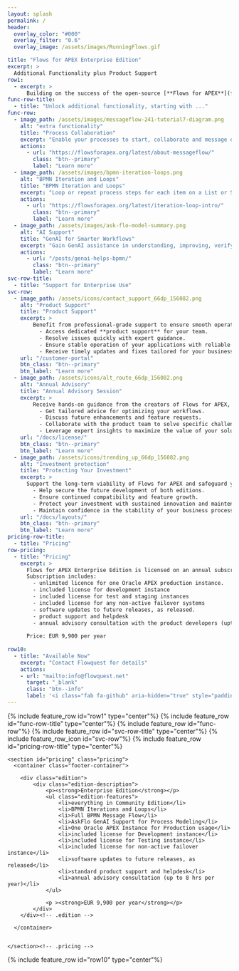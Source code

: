 ```yaml
---
layout: splash
permalink: /
header:
  overlay_color: "#000"
  overlay_filter: "0.6"
  overlay_image: /assets/images/RunningFlows.gif

title: "Flows for APEX Enterprise Edition"
excerpt: >
  Additional Functionality plus Product Support
row1:
  - excerpt: >
      Building on the success of the open-source [**Flows for APEX**](flows4apex/) project, we introduce the **Flows for APEX Enterprise Edition** -- the latest features of Flows for APEX with  **additional functionality**, and coming with **product support** and an **annual advisory session** with the product team.  The Flows for APEX Enterprise Edition is available from Flowquest on an annual subscription basis.
func-row-title:
  - title: "Unlock additional functionality, starting with ..."
func-row:
  - image_path: /assets/images/messageflow-241-tutorial7-diagram.png
    alt: "extra functionality"
    title: "Process Collaboration"
    excerpt: "Enable your processes to start, collaborate and message other workflows with Message Flow."
    actions:
      - url: "https://flowsforapex.org/latest/about-messageflow/"
        class: "btn--primary"
        label: "Learn more"
  - image_path: /assets/images/bpmn-iteration-loops.png
    alt: "BPMN Iteration and Loops"
    title: "BPMN Iteration and Loops"
    excerpt: "Loop or repeat process steps for each item on a List or SQL Query, sequentially or in parallel."
    actions:
      - url: "https://flowsforapex.org/latest/iteration-loop-intro/"
        class: "btn--primary"
        label: "Learn more"
  - image_path: /assets/images/ask-flo-model-summary.png
    alt: "AI Support"
    title: "GenAI for Smarter Workflows"
    excerpt: "Gain GenAI assistance in understanding, improving, verifying and translating business processes"
    actions:
      - url: "/posts/genai-helps-bpmn/"
        class: "btn--primary"
        label: "Learn more"  
svc-row-title:
  - title: "Support for Enterprise Use"
svc-row:
  - image_path: /assets/icons/contact_support_66dp_156082.png
    alt: "Product Support"
    title: "Product Support"
    excerpt: >
        Benefit from professional-grade support to ensure smooth operations and rapid troubleshooting when you need it most.
          - Access dedicated **product support** for your team.
          - Resolve issues quickly with expert guidance.
          - Ensure stable operation of your applications with reliable support.
          - Receive timely updates and fixes tailored for your business needs.
    url: "/customer-portal"
    btn_class: "btn--primary"
    btn_label: "Learn more"
  - image_path: /assets/icons/alt_route_66dp_156082.png
    alt: "Annual Advisory"
    title: "Annual Advisory Session"
    excerpt: >
        Receive hands-on guidance from the creators of Flows for APEX, with access to 1 day per year of exclusive advisory services.
          - Get tailored advice for optimizing your workflows.
          - Discuss future enhancements and feature requests.
          - Collaborate with the product team to solve specific challenges.
          - Leverage expert insights to maximize the value of your solution.
    url: "/docs/license/"
    btn_class: "btn--primary"
    btn_label: "Learn more"  
  - image_path: /assets/icons/trending_up_66dp_156082.png
    alt: "Investment protection"
    title: "Protecting Your Investment"
    excerpt: >
      Support the long-term viability of Flows for APEX and safeguard your investment in applications and processes
        - Help secure the future development of both editions.
        - Ensure continued compatibility and feature growth.
        - Protect your investment with sustained innovation and maintenance.
        - Maintain confidence in the stability of your business processes.
    url: "/docs/layouts/"
    btn_class: "btn--primary"
    btn_label: "Learn more"
pricing-row-title:
  - title: "Pricing"
row-pricing:
  - title: "Pricing"
    excerpt: >
      Flows for APEX Enterprise Edition is licensed on an annual subscription basis.
      Subscription includes:
        - unlimited licence for one Oracle APEX production instance.
        - included license for development instance
        - included license for test and staging instances
        - included license for any non-active failover systems
        - software updates to future releases, as released.
        - product support and helpdesk
        - annual advisory consultation with the product developers (upto 1 day per year).
  
      Price: EUR 9,900 per year
  
row10:
  - title: "Available Now"
    excerpt: "Contact Flowquest for details"
    actions:
    - url: "mailto:info@flowquest.net"
      target: "_blank"
      class: "btn--info"
      label: '<i class="fab fa-github" aria-hidden="true" style="padding-right: 5px;"></i>Contact Us'
---
```

{% include feature_row id="row1" type="center"%}
{% include feature_row id="func-row-title" type="center"%}
{% include feature_row id="func-row"%}
{% include feature_row id="svc-row-title" type="center"%}
{% include feature_row_icon id="svc-row"%}
{% include feature_row id="pricing-row-title" type="center"%}

<div>

    <section id="pricing" class="pricing">
      <container class="footer-container">

        <div class="edition">
            <div class="edition-description">
                <p><strong>Enterprise Edition</strong></p>
                <ul class="edition-features">
                    <li>everything in Community Edition</li>
                    <li>BPMN Iterations and Loops</li>
                    <li>Full BPMN Message Flow</li>
                    <li>AskFlo GenAI Support for Process Modeling</li>
                    <li>One Oracle APEX Instance for Production usage</li>
                    <li>included license for Development instance</li>
                    <li>included license for Testing instance</li>
                    <li>included license for non-active failover instance</li>
                    <li>software updates to future releases, as released</li>
                    <li>standard product support and helpdesk</li>
                    <li>annual advisory consultation (up to 8 hrs per year)</li>
                </ul>
                                                
                <p ><strong>EUR 9,900 per year</strong></p>
            </div>
        </div><!-- .edition -->

      </container>


    </section><!-- .pricing -->
   </div>
  {% include feature_row id="row10" type="center"%}
